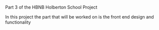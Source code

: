Part 3 of the HBNB Holberton School Project

In this project the part that will be worked on is the front end design and functionality
